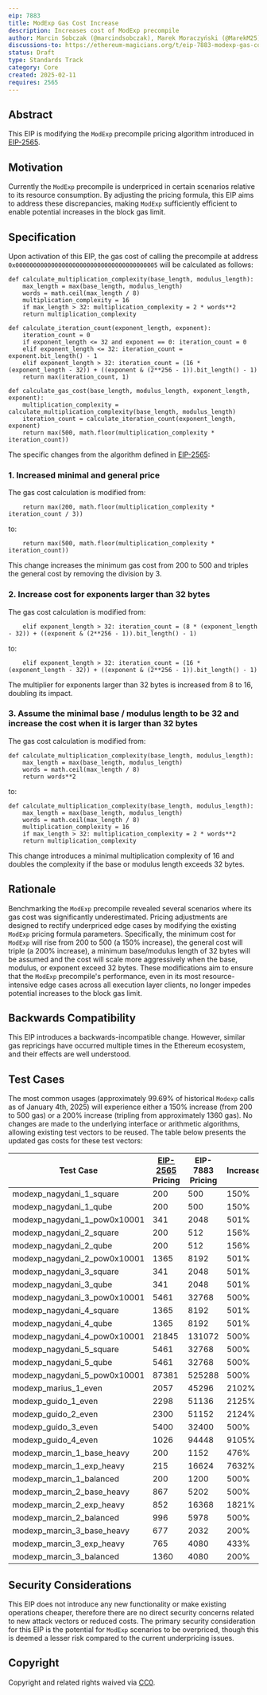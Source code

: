 ```yaml
---
eip: 7883
title: ModExp Gas Cost Increase
description: Increases cost of ModExp precompile
author: Marcin Sobczak (@marcindsobczak), Marek Moraczyński (@MarekM25), Marcos Maceo (@stdevMac)
discussions-to: https://ethereum-magicians.org/t/eip-7883-modexp-gas-cost-increase/22841
status: Draft
type: Standards Track
category: Core
created: 2025-02-11
requires: 2565
---
```


## Abstract

This EIP is modifying the `ModExp` precompile pricing algorithm introduced in [EIP-2565](./eip-2565.md).

## Motivation

Currently the `ModExp` precompile is underpriced in certain scenarios relative to its resource consumption. By adjusting the pricing formula, this EIP aims to address these discrepancies, making `ModExp` sufficiently efficient to enable potential increases in the block gas limit.

## Specification

Upon activation of this EIP, the gas cost of calling the precompile at address `0x0000000000000000000000000000000000000005` will be calculated as follows:

```
def calculate_multiplication_complexity(base_length, modulus_length):
    max_length = max(base_length, modulus_length)
    words = math.ceil(max_length / 8)
    multiplication_complexity = 16
    if max_length > 32: multiplication_complexity = 2 * words**2
    return multiplication_complexity

def calculate_iteration_count(exponent_length, exponent):
    iteration_count = 0
    if exponent_length <= 32 and exponent == 0: iteration_count = 0
    elif exponent_length <= 32: iteration_count = exponent.bit_length() - 1
    elif exponent_length > 32: iteration_count = (16 * (exponent_length - 32)) + ((exponent & (2**256 - 1)).bit_length() - 1)
    return max(iteration_count, 1)

def calculate_gas_cost(base_length, modulus_length, exponent_length, exponent):
    multiplication_complexity = calculate_multiplication_complexity(base_length, modulus_length)
    iteration_count = calculate_iteration_count(exponent_length, exponent)
    return max(500, math.floor(multiplication_complexity * iteration_count))
```

The specific changes from the algorithm defined in [EIP-2565](./eip-2565.md):

### 1. Increased minimal and general price

The gas cost calculation is modified from:

```
    return max(200, math.floor(multiplication_complexity * iteration_count / 3))
```

to:

```
    return max(500, math.floor(multiplication_complexity * iteration_count))
```

This change increases the minimum gas cost from 200 to 500 and triples the general cost by removing the division by 3.

### 2. Increase cost for exponents larger than 32 bytes

The gas cost calculation is modified from:

```
    elif exponent_length > 32: iteration_count = (8 * (exponent_length - 32)) + ((exponent & (2**256 - 1)).bit_length() - 1)
```

to:

```
    elif exponent_length > 32: iteration_count = (16 * (exponent_length - 32)) + ((exponent & (2**256 - 1)).bit_length() - 1)
```

The multiplier for exponents larger than 32 bytes is increased from 8 to 16, doubling its impact.

### 3. Assume the minimal base / modulus length to be 32 and increase the cost when it is larger than 32 bytes

The gas cost calculation is modified from:

```
def calculate_multiplication_complexity(base_length, modulus_length):
    max_length = max(base_length, modulus_length)
    words = math.ceil(max_length / 8)
    return words**2
```

to:

```
def calculate_multiplication_complexity(base_length, modulus_length):
    max_length = max(base_length, modulus_length)
    words = math.ceil(max_length / 8)
    multiplication_complexity = 16
    if max_length > 32: multiplication_complexity = 2 * words**2
    return multiplication_complexity
```

This change introduces a minimal multiplication complexity of 16 and doubles the complexity if the base or modulus length exceeds 32 bytes.

## Rationale

Benchmarking the `ModExp` precompile revealed several scenarios where its gas cost was significantly underestimated. Pricing adjustments are designed to rectify underpriced edge cases by modifying the existing `ModExp` pricing formula parameters. Specifically, the minimum cost for `ModExp` will rise from 200 to 500 (a 150% increase), the general cost will triple (a 200% increase), a minimum base/modulus length of 32 bytes will be assumed and the cost will scale more aggressively when the base, modulus, or exponent exceed 32 bytes. These modifications aim to ensure that the `ModExp` precompile's performance, even in its most resource-intensive edge cases across all execution layer clients, no longer impedes potential increases to the block gas limit.

## Backwards Compatibility

This EIP introduces a backwards-incompatible change. However, similar gas repricings have occurred multiple times in the Ethereum ecosystem, and their effects are well understood.

## Test Cases

The most common usages (approximately 99.69% of historical `Modexp` calls as of January 4th, 2025) will experience either a 150% increase (from 200 to 500 gas) or a 200% increase (tripling from approximately 1360 gas).
No changes are made to the underlying interface or arithmetic algorithms, allowing existing test vectors to be reused. The table below presents the updated gas costs for these test vectors:

| Test Case                    | [EIP-2565](./eip-2565.md) Pricing | EIP-7883 Pricing | Increase |
|------------------------------|-----|-----|----|
| modexp_nagydani_1_square     | 200 | 500 | 150% |
| modexp_nagydani_1_qube       | 200 | 500 | 150% |
| modexp_nagydani_1_pow0x10001 | 341 | 2048 | 501% |
| modexp_nagydani_2_square     | 200 | 512 | 156% |
| modexp_nagydani_2_qube       | 200 | 512 | 156% |
| modexp_nagydani_2_pow0x10001 | 1365 | 8192 | 501% |
| modexp_nagydani_3_square     | 341 | 2048 | 501% |
| modexp_nagydani_3_qube       | 341 | 2048 | 501% |
| modexp_nagydani_3_pow0x10001 | 5461 | 32768 | 500% |
| modexp_nagydani_4_square     | 1365 | 8192 | 501% |
| modexp_nagydani_4_qube       | 1365 | 8192 | 501% |
| modexp_nagydani_4_pow0x10001 | 21845 | 131072 | 500% |
| modexp_nagydani_5_square     | 5461 | 32768 | 500% |
| modexp_nagydani_5_qube       | 5461 | 32768 | 500% |
| modexp_nagydani_5_pow0x10001 | 87381 | 525288 | 500% |
| modexp_marius_1_even         | 2057 | 45296 | 2102% |
| modexp_guido_1_even          | 2298 | 51136 | 2125% |
| modexp_guido_2_even          | 2300 | 51152 | 2124% |
| modexp_guido_3_even          | 5400 | 32400 | 500% |
| modexp_guido_4_even          | 1026 | 94448 | 9105% |
| modexp_marcin_1_base_heavy   | 200 | 1152 | 476% |
| modexp_marcin_1_exp_heavy    | 215 | 16624 | 7632% |
| modexp_marcin_1_balanced     | 200 | 1200 | 500% |
| modexp_marcin_2_base_heavy   | 867 | 5202 | 500% |
| modexp_marcin_2_exp_heavy    | 852 | 16368 | 1821% |
| modexp_marcin_2_balanced     | 996 | 5978 | 500% |
| modexp_marcin_3_base_heavy   | 677 | 2032 | 200% |
| modexp_marcin_3_exp_heavy    | 765 | 4080 | 433% |
| modexp_marcin_3_balanced     | 1360 | 4080 | 200% |

## Security Considerations

This EIP does not introduce any new functionality or make existing operations cheaper, therefore there are no direct security concerns related to new attack vectors or reduced costs. The primary security consideration for this EIP is the potential for `ModExp` scenarios to be overpriced, though this is deemed a lesser risk compared to the current underpricing issues.

## Copyright

Copyright and related rights waived via [CC0](../LICENSE.md).
